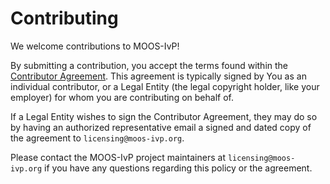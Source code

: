# Contributing

We welcome contributions to MOOS-IvP!

By submitting a contribution, you accept the terms found within the [Contributor Agreement](./docs/licensing/CLA.md).
This agreement is typically signed by You as an individual contributor, or a Legal Entity (the legal copyright holder, like your employer) for whom you are contributing on behalf of.

If a Legal Entity wishes to sign the Contributor Agreement, they may do so by having an authorized representative email a signed and dated copy of the agreement to `licensing@moos-ivp.org`.

Please contact the MOOS-IvP project maintainers at `licensing@moos-ivp.org` if you have any questions regarding this policy or the agreement.